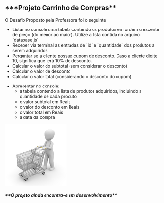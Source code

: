 <h2 align="justify">***Projeto Carrinho de Compras**</h2>

<p align="justify">O Desafio Proposto pela Professora foi o seguinte

<ul>
<li> Listar no console uma tabela contendo os produtos em ordem crescente de preço (do menor ao maior). Utilize a lista contida no arquivo `database.js`</li>

<li>Receber via terminal as entradas de `id` e `quantidade` dos produtos a serem adquiridos.</li>

<li> Perguntar se a cliente possue cupom de desconto. Caso a cliente digite 10, significa que terá 10% de desconto.</li>

<li>Calcular o valor do subtotal (sem considerar o desconto)</li>

<li> Calcular o valor de desconto</li>

<li> Calcular o valor total (considerando o desconto do cupom)</li>

</ul>

- Apresentar no console:
  - a tabela contendo a lista de produtos adquiridos, incluindo a quantidade de cada produto
  - o valor subtotal em Reais
  - o valor do desconto em Reais
  - o valor total em Reais
  - a data da compra
</p>

<img src="imgcarrinho.jpg" alt="alt text" width="200"/>

<h5>**O projeto ainda encontra-e em desenvolvimento**</h5>